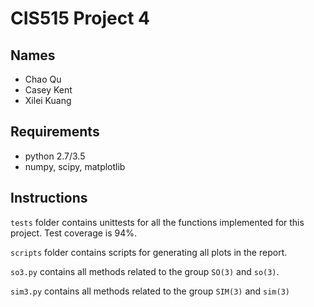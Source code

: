 # CIS515 Project 4

## Names

* Chao Qu
* Casey Kent
* Xilei Kuang

## Requirements

* python 2.7/3.5
* numpy, scipy, matplotlib


## Instructions

`tests` folder contains unittests for all the functions implemented for this project. Test coverage is 94%.

`scripts` folder contains scripts for generating all plots in the report.

`so3.py` contains all methods related to the group `SO(3)` and `so(3)`.

`sim3.py` contains all methods related to the group `SIM(3)` and `sim(3)`

